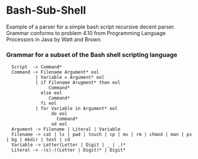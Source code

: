 # Bash-Sub-Shell
Example of a parser for a simple bash script recursive decent parser.  Grammar conforms to problem 4.10 from Programming Language Processors in Java by Watt and Brown.

### Grammar for a subset of the Bash shell scripting language
```
  Script  -> Command*
  Command -> Filename Argument* eol
           | Variable = Argument* eol
           | if Filename Arugment* then eol
                Command*
             else eol
                Command*
             fi eol
           | for Variable in Argument* eol
                 do eol
                   Command*
                 od eol
  Argument -> Filename | Literal | Variable
  Filename -> cat | ls | pwd | touch | cp | mv | rm | chmod | man | ps | bg | mkdir | test | cd
  Variable -> Letter(Letter | Digit | _ | .)*
  Literal -> -(ε|-)(Letter | Digit)* | Digit*
```

